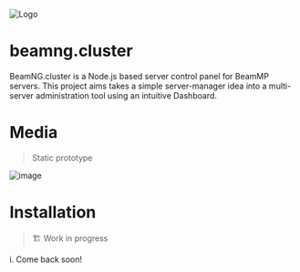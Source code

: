 ![Logo](https://github.com/user-attachments/assets/8c1534b8-6ad6-4c84-b855-2d16bf6b774a)

# beamng.cluster
BeamNG.cluster is a Node.js based server control panel for BeamMP servers. This project aims takes a simple server-manager idea into a multi-server administration tool using an intuitive Dashboard. 

# Media

> Static prototype

![image](https://github.com/user-attachments/assets/4c0f36a0-66b8-44f2-b4b4-58d2a4dfce63)

# Installation

> 🏗️ Work in progress

i. Come back soon!
